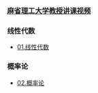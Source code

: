 ### [麻省理工大学教授讲课视频](http://open.163.com/special/opencourse/daishu.html)


### 线性代数

* [01.线性代数](01.线性代数.md)

### 概率论

* [02.概率论](02.概率论.md)

